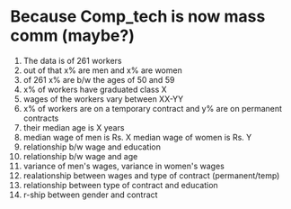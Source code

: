# Because Comp_tech is now mass comm (maybe?)
1. The data is of 261 workers
2. out of that x% are men and x% are women
3. of 261 x% are b/w the ages of 50 and 59
4. x% of workers have graduated class X
5. wages of the workers vary between XX-YY
6. x% of workers are on a temporary contract and y% are on permanent contracts
7. their median age is X years
8. median wage of men is Rs. X median wage of women is Rs. Y
9. relationship b/w wage and education
10. relationship b/w wage and age
11. variance of men's wages, variance in women's wages
12. realationship between wages and type of contract (permanent/temp)
13. relationship between type of contract and education
14. r-ship between gender and contract
